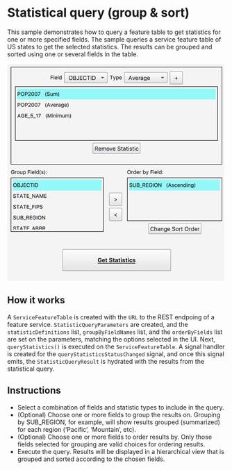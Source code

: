 # Statistical query (group & sort)

This sample demonstrates how to query a feature table to get statistics
for one or more specified fields. The sample queries a service feature
table of US states to get the selected statistics. The results can be
grouped and sorted using one or several fields in the table.

![](screenshot.png)

## How it works

A `ServiceFeatureTable` is created with the `URL` to the REST endpoing
of a feature service. `StatisticQueryParameters` are created, and the
`statisticDefinitions` list, `groupByFieldNames` list, and the
`orderByFields` list are set on the parameters, matching the options
selected in the UI. Next, `queryStatistics()` is executed on the
`ServiceFeatureTable`. A signal handler is created for the
`queryStatisticsStatusChanged` signal, and once this signal emits, the
`StatisticQueryResult` is hydrated with the results from the statistical
query.

## Instructions

  - Select a combination of fields and statistic types to include in the
    query.
  - (Optional) Choose one or more fields to group the results on.
    Grouping by SUB\_REGION, for example, will show results grouped
    (summarized) for each region (‘Pacific’, ‘Mountain’, etc).
  - (Optional) Choose one or more fields to order results by. Only those
    fields selected for grouping are valid choices for ordering results.
  - Execute the query. Results will be displayed in a hierarchical view
    that is grouped and sorted according to the chosen fields.
